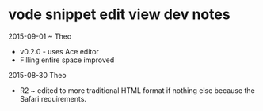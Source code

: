 vode snippet edit view dev notes
===

2015-09-01 ~ Theo

* v0.2.0 - uses Ace editor
* Filling entire space improved


2015-08-30 Theo

* R2 ~ edited to more traditional HTML format if nothing else because the Safari requirements.

 